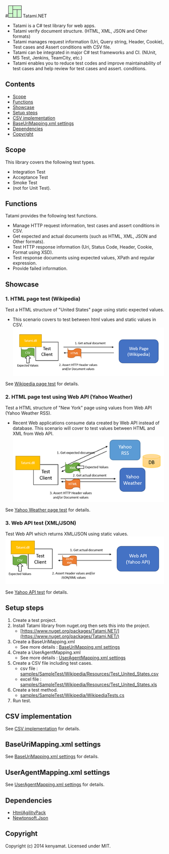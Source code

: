 #![tatami](docs/imgs/tatami_s.png) Tatami.NET
* Tatami is a C# test library for web apps. 
* Tatami verify document structure. (HTML, XML, JSON and Other formats)
* Tatami manages request information (Uri, Query string, Header, Cookie), Test cases and Assert conditions with CSV file.
* Tatami can be integrated in major C# test frameworks and CI. (NUnit, MS Test, Jenkins, TeamCity, etc.)
* Tatami enables you to reduce test codes and improve maintainability of test cases and help review for test cases and assert. conditions.

## Contents
* [Scope](#Scope)
* [Functions](#Functions)
* [Showcase](#Showcase)
* [Setup steps](#Setup_steps)
* [CSV implementation](#CSV_implementation)
* [BaseUriMapping.xml settings](#BaseUriMapping.xml_settings)
* [Dependencies](#Dependencies)
* [Copyright](#Copyright)

## <a name="Scope">Scope</a> 
This library covers the following test types.
* Integration Test
* Acceptance Test
* Smoke Test
* (not for Unit Test).

## <a name="Functions">Functions</a>
Tatami provides the following test functions.
* Manage HTTP request information, test cases and assert conditions in CSV.
* Get expected and actual documents (such as HTML, XML, JSON and Other formats).
* Test HTTP response information (Uri, Status Code, Header, Cookie, Format using XSD).
* Test response documents using expected values, XPath and regular expression.
* Provide failed information.  

## <a name="Showcase">Showcase</a>
### 1. HTML page test (Wikipedia)
Test a HTML structure of "United States" page using static expected values.
* This scenario covers to test between html values and static values in CSV. 
![sample1](docs/imgs/sample1.png)

See [Wikipedia page test](docs/sc_wikipedia.md) for details.

### 2. HTML page test using Web API (Yahoo Weather)
Test a HTML structure of "New York" page using values from Web API (Yahoo Weather RSS).
* Recent Web applications consume data created by Web API instead of database. This scenario will cover to test values between HTML and XML from Web API.
![sample2](docs/imgs/sample2.png)

See [Yahoo Weather page test](docs/sc_yahoo_weather.md) for details.

### 3. Web API test (XML/JSON)
Test Web API which returns XML/JSON using static values.
![sample3](docs/imgs/sample3.png)

See [Yahoo API test](docs/sc_yahoo_api.md) for details.

## <a name="Setup_steps">Setup steps</a>
1. Create a test project. 
1. Install Tatami library from nuget.org then sets this into the project.
	* [https://www.nuget.org/packages/Tatami.NET/](https://www.nuget.org/packages/Tatami.NET/)
1. Create a BaseUriMapping.xml
	* See more details : [BaseUriMapping.xml settings][]
1. Create a UserAgentMapping.xml 
	* See more details : [UserAgentMapping.xml settings][]
1. Create a CSV file including test cases.
	* csv file : [samples/SampleTest/Wikipedia/Resources/Test_United_States.csv](samples/SampleTest/Wikipedia/Resources/Test_United_States.csv)
	* excel file : [samples/SampleTest/Wikipedia/Resources/Test_United_States.xls](samples/SampleTest/Wikipedia/Resources/Test_United_States.xlsx)
1. Create a test method.
	* [samples/SampleTest/Wikipedia/WikipediaTests.cs](samples/SampleTest/Wikipedia/WikipediaTests.cs)
1. Run test.

## <a name="CSV_implementation">CSV implementation</a>
See [CSV implementation][] for details.

## <a name="BaseUriMapping.xml_settings">BaseUriMapping.xml settings</a>
See [BaseUriMapping.xml settings][] for details.

## <a name="UserAgentMapping.xml_settings">UserAgentMapping.xml settings</a>
See [UserAgentMapping.xml settings][] for details.

## <a name="Dependencies">Dependencies</a>
* [HtmlAgilityPack](http://htmlagilitypack.codeplex.com/)
* [Newtonsoft.Json](http://james.newtonking.com/json)

## <a name="Copyright">Copyright</a>
Copyright (c) 2014 kenyamat. Licensed under MIT.

[CSV implementation]: docs/csv_implementation.md
[BaseUriMapping.xml settings]: docs/BaseUriMapping.md
[UserAgentMapping.xml settings]: docs/UserAgentMapping.md